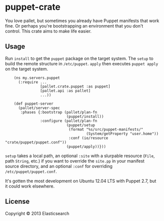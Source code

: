 # puppet-crate

You love pallet, but sometimes you already have Puppet manifests that
work fine.  Or perhaps you're bootstrapping an environment that you
don't control.  This crate aims to make life easier.

## Usage

Run `install` to get the `puppet` package on the target system.  The
`setup` to build the remote structure in `/etc/puppet`.  `apply` then
executes `puppet apply` on the target system.

        (ns my.servers.puppet
          (:require ...
                    [pallet.crate.puppet :as puppet]
                    [pallet.api :as pallet]
                    ...))
        
        (def puppet-server
          (pallet/server-spec
           :phases {:bootstrap (pallet/plan-fn
                                (puppet/install))
                    :configure (pallet/plan-fn
                                (puppet/setup
                                 (format "%s/src/puppet-manifests/"
                                         (System/getProperty "user.home"))
                                 :conf (io/resource "crate/puppet/puppet.conf"))
                                (puppet/apply))}))

`setup` takes a local path, an optional `:site` with a slurpable
resource (`File`, path `String`, etc.) if you want to override the
`site.pp` in your manifest source directory, and an optional `:conf`
for overriding `/etc/puppet/puppet.conf`.

It's gotten the most development on Ubuntu 12.04 LTS with Puppet 2.7,
but it could work elsewhere.

## License

Copyright © 2013 Elasticsearch
